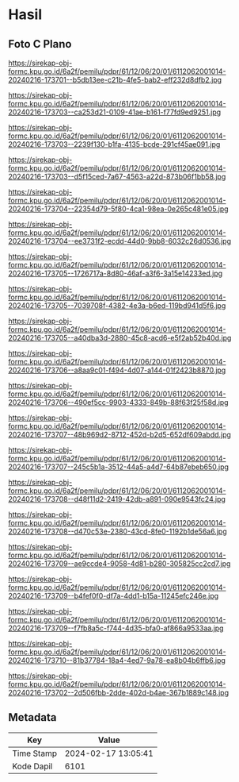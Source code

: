 # Hasil

## Foto C Plano

https://sirekap-obj-formc.kpu.go.id/6a2f/pemilu/pdpr/61/12/06/20/01/6112062001014-20240216-173701--b5db13ee-c21b-4fe5-bab2-eff232d8dfb2.jpg

https://sirekap-obj-formc.kpu.go.id/6a2f/pemilu/pdpr/61/12/06/20/01/6112062001014-20240216-173703--ca253d21-0109-41ae-b161-f77fd9ed9251.jpg

https://sirekap-obj-formc.kpu.go.id/6a2f/pemilu/pdpr/61/12/06/20/01/6112062001014-20240216-173703--2239f130-b1fa-4135-bcde-291cf45ae091.jpg

https://sirekap-obj-formc.kpu.go.id/6a2f/pemilu/pdpr/61/12/06/20/01/6112062001014-20240216-173703--d5f15ced-7a67-4563-a22d-873b06f1bb58.jpg

https://sirekap-obj-formc.kpu.go.id/6a2f/pemilu/pdpr/61/12/06/20/01/6112062001014-20240216-173704--22354d79-5f80-4ca1-98ea-0e265c481e05.jpg

https://sirekap-obj-formc.kpu.go.id/6a2f/pemilu/pdpr/61/12/06/20/01/6112062001014-20240216-173704--ee3731f2-ecdd-44d0-9bb8-6032c26d0536.jpg

https://sirekap-obj-formc.kpu.go.id/6a2f/pemilu/pdpr/61/12/06/20/01/6112062001014-20240216-173705--1726717a-8d80-46af-a3f6-3a15e14233ed.jpg

https://sirekap-obj-formc.kpu.go.id/6a2f/pemilu/pdpr/61/12/06/20/01/6112062001014-20240216-173705--7039708f-4382-4e3a-b6ed-119bd941d5f6.jpg

https://sirekap-obj-formc.kpu.go.id/6a2f/pemilu/pdpr/61/12/06/20/01/6112062001014-20240216-173705--a40dba3d-2880-45c8-acd6-e5f2ab52b40d.jpg

https://sirekap-obj-formc.kpu.go.id/6a2f/pemilu/pdpr/61/12/06/20/01/6112062001014-20240216-173706--a8aa9c01-f494-4d07-a144-01f2423b8870.jpg

https://sirekap-obj-formc.kpu.go.id/6a2f/pemilu/pdpr/61/12/06/20/01/6112062001014-20240216-173706--490ef5cc-9903-4333-849b-88f63f25f58d.jpg

https://sirekap-obj-formc.kpu.go.id/6a2f/pemilu/pdpr/61/12/06/20/01/6112062001014-20240216-173707--48b969d2-8712-452d-b2d5-652df609abdd.jpg

https://sirekap-obj-formc.kpu.go.id/6a2f/pemilu/pdpr/61/12/06/20/01/6112062001014-20240216-173707--245c5b1a-3512-44a5-a4d7-64b87ebeb650.jpg

https://sirekap-obj-formc.kpu.go.id/6a2f/pemilu/pdpr/61/12/06/20/01/6112062001014-20240216-173708--d48f11d2-2419-42db-a891-090e9543fc24.jpg

https://sirekap-obj-formc.kpu.go.id/6a2f/pemilu/pdpr/61/12/06/20/01/6112062001014-20240216-173708--d470c53e-2380-43cd-8fe0-1192b1de56a6.jpg

https://sirekap-obj-formc.kpu.go.id/6a2f/pemilu/pdpr/61/12/06/20/01/6112062001014-20240216-173709--ae9ccde4-9058-4d81-b280-305825cc2cd7.jpg

https://sirekap-obj-formc.kpu.go.id/6a2f/pemilu/pdpr/61/12/06/20/01/6112062001014-20240216-173709--b4fef0f0-df7a-4dd1-b15a-11245efc246e.jpg

https://sirekap-obj-formc.kpu.go.id/6a2f/pemilu/pdpr/61/12/06/20/01/6112062001014-20240216-173709--f7fb8a5c-f744-4d35-bfa0-af866a9533aa.jpg

https://sirekap-obj-formc.kpu.go.id/6a2f/pemilu/pdpr/61/12/06/20/01/6112062001014-20240216-173710--81b37784-18a4-4ed7-9a78-ea8b04b6ffb6.jpg

https://sirekap-obj-formc.kpu.go.id/6a2f/pemilu/pdpr/61/12/06/20/01/6112062001014-20240216-173702--2d506fbb-2dde-402d-b4ae-367b1889c148.jpg


## Metadata

| Key        | Value               |
| ---------- | ------------------- |
| Time Stamp | 2024-02-17 13:05:41 |
| Kode Dapil | 6101                |



